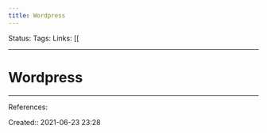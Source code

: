 ```yaml
---
title: Wordpress
---
```

Status:
Tags: 
Links: [[
___
# Wordpress

___
References:

Created:: 2021-06-23 23:28